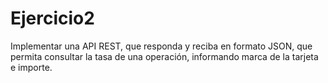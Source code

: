 # Ejercicio2

Implementar una API REST, que responda y reciba en formato JSON, que permita consultar la tasa de una operación, informando marca de la tarjeta e importe.
